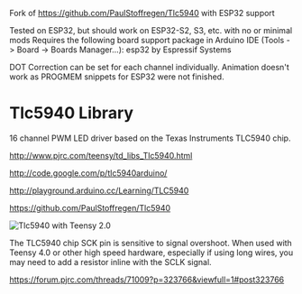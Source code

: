 Fork of https://github.com/PaulStoffregen/Tlc5940 with ESP32 support

Tested on ESP32, but should work on ESP32-S2, S3, etc. with no or minimal mods
Requires the following board support package in Arduino IDE (Tools -> Board -> Boards Manager…): esp32 by Espressif Systems

DOT Correction can be set for each channel individually.
Animation doesn't work as PROGMEM snippets for ESP32 were not finished.

# Tlc5940 Library

16 channel PWM LED driver based on the Texas Instruments TLC5940 chip.

http://www.pjrc.com/teensy/td_libs_Tlc5940.html

http://code.google.com/p/tlc5940arduino/

http://playground.arduino.cc/Learning/TLC5940

https://github.com/PaulStoffregen/Tlc5940

![Tlc5940 with Teensy 2.0](http://www.pjrc.com/teensy/td_libs_Tlc5940_1.jpg)

The TLC5940 chip SCK pin is sensitive to signal overshoot.  When used with
Teensy 4.0 or other high speed hardware, especially if using long wires, you
may need to add a resistor inline with the SCLK signal.

https://forum.pjrc.com/threads/71009?p=323766&viewfull=1#post323766
